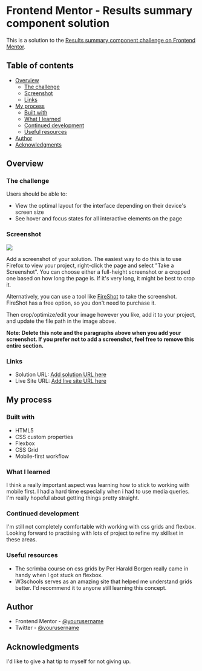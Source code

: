 # Frontend Mentor - Results summary component solution

This is a solution to the [Results summary component challenge on Frontend Mentor](https://www.frontendmentor.io/challenges/results-summary-component-CE_K6s0maV).

## Table of contents

- [Overview](#overview)
  - [The challenge](#the-challenge)
  - [Screenshot](#screenshot)
  - [Links](#links)
- [My process](#my-process)
  - [Built with](#built-with)
  - [What I learned](#what-i-learned)
  - [Continued development](#continued-development)
  - [Useful resources](#useful-resources)
- [Author](#author)
- [Acknowledgments](#acknowledgments)


## Overview

### The challenge

Users should be able to:

- View the optimal layout for the interface depending on their device's screen size
- See hover and focus states for all interactive elements on the page

### Screenshot

![](./screenshot.jpg)

Add a screenshot of your solution. The easiest way to do this is to use Firefox to view your project, right-click the page and select "Take a Screenshot". You can choose either a full-height screenshot or a cropped one based on how long the page is. If it's very long, it might be best to crop it.

Alternatively, you can use a tool like [FireShot](https://getfireshot.com/) to take the screenshot. FireShot has a free option, so you don't need to purchase it. 

Then crop/optimize/edit your image however you like, add it to your project, and update the file path in the image above.

**Note: Delete this note and the paragraphs above when you add your screenshot. If you prefer not to add a screenshot, feel free to remove this entire section.**

### Links

- Solution URL: [Add solution URL here](https://github.com/tohri-aa/results-summary)
- Live Site URL: [Add live site URL here](https://tohri-aa.github.io/results-summary/)

## My process

### Built with
- HTML5
- CSS custom properties
- Flexbox
- CSS Grid
- Mobile-first workflow

### What I learned
I think a really important aspect was learning how to stick to working with mobile first. I had a hard time especially when i had to use media queries. I'm really hopeful about getting things pretty straight.

### Continued development
I'm still not completely comfortable with working with css grids and flexbox. Looking forward to practising with lots of project to refine my skillset in these areas.

### Useful resources

- The scrimba course on css grids by Per Harald Borgen really came in handy when I got stuck on flexbox. 
- W3schools serves as an amazing site that helped me understand grids better. I'd recommend it to anyone still learning this concept.


## Author
- Frontend Mentor - [@yourusername](https://www.frontendmentor.io/profile/tohri-aa)
- Twitter - [@yourusername](https://www.twitter.com/tohri_aa)

## Acknowledgments
I'd like to give a hat tip to myself for not giving up.
